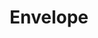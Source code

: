 ---
id_key: j
image: image_00010.jpg
thumbnail: thumb_image_00010.jpg
title: Envelope
dimensions: '200 × 300 '
medium: Acrylic on wooden panel
year: '2000'
artist: Pei Talton  
notes: explicit and implicit layers
galleries: "[apple \\, lemon]"
permalink: "/new/j.html"
layout: single-work
---